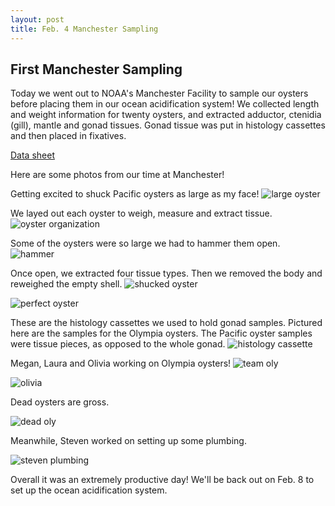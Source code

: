 ```yaml
---
layout: post
title: Feb. 4 Manchester Sampling
---
```


## First Manchester Sampling

Today we went out to NOAA's Manchester Facility to sample our oysters before placing them in our ocean acidification system! We collected length and weight information for twenty oysters, and extracted adductor, ctenidia (gill), mantle and gonad tissues. Gonad tissue was put in histology cassettes and then placed in fixatives. 

[Data sheet](https://github.com/RobertsLab/project-oyster-oa/blob/master/data/Manchester/2017-Adult-Gigas-Tissue-Sampling/20170204-GigasTissueSamplingInformation.csv)

Here are some photos from our time at Manchester!

Getting excited to shuck Pacific oysters as large as my face!
![large oyster](https://raw.githubusercontent.com/RobertsLab/project-oyster-oa/master/images/Manchester/2017-02-04-Oyster-Sampling/largeoyster.JPG)

We layed out each oyster to weigh, measure and extract tissue.
![oyster organization](https://raw.githubusercontent.com/RobertsLab/project-oyster-oa/master/images/Manchester/2017-02-04-Oyster-Sampling/organizingpacific.jpg)

Some of the oysters were so large we had to hammer them open.
![hammer](https://raw.githubusercontent.com/RobertsLab/project-oyster-oa/master/images/Manchester/2017-02-04-Oyster-Sampling/hammer.jpg)

Once open, we extracted four tissue types. Then we removed the body and reweighed the empty shell.
![shucked oyster](https://raw.githubusercontent.com/RobertsLab/project-oyster-oa/master/images/Manchester/2017-02-04-Oyster-Sampling/shuckingpacific.jpg)

![perfect oyster](https://raw.githubusercontent.com/RobertsLab/project-oyster-oa/master/images/Manchester/2017-02-04-Oyster-Sampling/perfectoyster.jpg)

These are the histology cassettes we used to hold gonad samples. Pictured here are the samples for the Olympia oysters. The Pacific oyster samples were tissue pieces, as opposed to the whole gonad.
![histology cassette](https://raw.githubusercontent.com/RobertsLab/project-oyster-oa/master/images/Manchester/2017-02-04-Oyster-Sampling/histology.jpg)

Megan, Laura and Olivia working on Olympia oysters!
![team oly](https://raw.githubusercontent.com/RobertsLab/project-oyster-oa/master/images/Manchester/2017-02-04-Oyster-Sampling/teamoly.jpg)

![olivia](https://raw.githubusercontent.com/RobertsLab/project-oyster-oa/master/images/Manchester/2017-02-04-Oyster-Sampling/olivia.jpg)

Dead oysters are gross.

![dead oly](https://raw.githubusercontent.com/RobertsLab/project-oyster-oa/master/images/Manchester/2017-02-04-Oyster-Sampling/deadoly.jpg)

Meanwhile, Steven worked on setting up some plumbing.

![steven plumbing](https://raw.githubusercontent.com/RobertsLab/project-oyster-oa/master/images/Manchester/2017-02-04-Oyster-Sampling/stevenplumbing.jpg)

Overall it was an extremely productive day! We'll be back out on Feb. 8 to set up the ocean acidification system.
